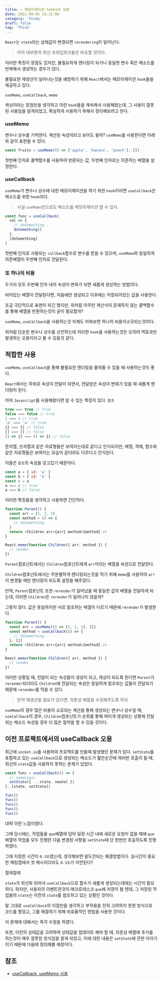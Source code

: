 ```yaml
---
title: ⚛ 메모이제이션 hooks의 오용
date: 2021-09-01 14:31:00
category: 'Study'
draft: false
tag: 'Think'
---
```


`React`는 `state`라는 상태값이 변경되면 `rerendering`이 일어난다.

> 아마 대부분의 최신 프레임워크들은 비슷할 것이다.

이러한 특징이 장점도 있지만, 불필요하게 렌더링이 되거나 동일한 변수 혹은 메소드를 반복해서 생성하는 경우가 있다.

불필요한 재생산이 일어나는것을 예방하기 위해 `React`에서는 메모이제이션 `hook`들을 제공하고 있다.

`useMemo`, `useCallback`, `memo`

캐싱이라는 장점만을 생각하고 이런 `hook`들을 계속해서 사용해왔는데, 그 사용이 잘못된 사용임을 알게되었고, 확실하게 사용하기 위해서 정리해보려고 한다.

### useMemo

변수나 상수를 기억한다. 계산된 속성이라고 보아도 될까?
`useMemo`를 사용한다면 아래와 같이 표현될 수 있다.

```js
const fruits = useMemo(() => ['apple', 'banana', 'peach'], [])
```

첫번째 인자로 콜백함수를 사용하여 반환되는 값, 두번째 인자로는 의존하는 배열을 설정한다.

### useCallback

`useMemo`가 변수나 상수에 대한 메모이제이션을 하기 위한 `hook`이라면 `useCallback`은 메소드를 위한 `hook`이다.

> 사실 `useMemo`만으로도 메소드를 메모이제이션 할 수 있다.

```js
const func = useCallback(
  val => {
    // doSomething...
    doSomething()
  },
  [doSomething]
)
```

첫번째 인자로 사용되는 `callback`함수로 변수를 받을 수 있으며, `useMemo`와 동일하게 의존배열이 두번째 인자로 전달된다.

### 또 하나의 비용

두가지 모두 두번째 인자 내의 속성이 변화가 되면 새롭게 생성하는 방법이다.

비어있는 배열이 전달된다면, 처음에만 생성되고 이후에는 저장되어있는 값을 사용한다.

조금 극단적으로 표현이 되긴 했지만, 위처럼 아무런 계산식이 존재하지 않는 콜백함수를 통해 배열을 반환하는것이 굳이 필요할까?

`useMemo`, `useCallback`을 사용하는것 자체도 어찌보면 하나의 비용이소모되는것이다.

위처럼 단순한 변수나 상수를 선언하는데 이러한 `hook`을 사용하는것은 오히려 역효과만 발생하는 오용이라고 볼 수 있을것 같다.

## 적합한 사용

`useMemo`, `useCallback`을 통해 불필요한 렌더링을 줄여줄 수 있을 때 사용하는것이 좋다.

`React`에서는 하위로 속성이 전달이 되면서, 전달받은 속성이 변화가 있을 때 새롭게 렌더링이 된다.

아마 `Javascript`를 사용해왔다면 알 수 있는 특징이 있다.
`참조`

```js
true === true // true
false === false // true
1 === 1 // true
'a' === 'a' // true
{} === {} // false
[] === [] // false
() => {} === () => {} // false
```

문자열, 숫자열과 같은 자료형들은 보여지는대로 같다고 인식되지만, 배열, 객체, 함수와 같은 자료형들은 보여지는 모습이 같더라도 다르다고 인식된다.

이들은 `참조`의 속성을 갖고있기 때문이다.

```js
const a = { id: 'a' }
const b = { id: 'b' }
const c = a
a === c // true
a === b // false
```

이러한 특징들을 생각하고 사용하면 간단하다.

```js
function Parent() {
  const arr = [1, 2, 3]
  const method = () => {
    // doSomething
  }
  return <Children arr={arr} method={method} />
}

React.memo(function Children({ arr, method }) {
  // render
})
```

`Parent`컴포넌트에서는 `Children`컴포넌트에게 `arr`이라는 배열을 속성으로 전달한다.

`Children`컴포넌트에서는 무분별하게 렌더링되는것을 막기 위해 `memo`를 사용하여 `arr`이 변경될 때만 렌더링이 되도록 설정을 해주었다.

만약, `Parent`컴포넌트 또한 `rerender`가 일어났을 때 동일한 값의 배열을 전달하게 되는데, 이러면 `Children`은 `rerender`가 일어나지 않을까?

그렇지 않다. 값은 동일하지만 서로 참조하는 배열이 다르기 때문에 `rerender`가 발생한다.

```js
function Parent() {
  const arr = uesMemo(() => [1, 2, 3], [])
  const method = useCallback(() => {
    // doSomething
  }, [])
  return <Children arr={arr} method={method} />
}

React.memo(function Children({ arr, method }) {
  // render
})
```

이러한 상황일 때, 전달이 되는 속성들이 생성이 되고, 캐싱이 되도록 한다면 `Parent`가 `rerender`되더라도 `Children`에 전달되는 속성은 동일하게 참조되는 값들이 전달되기 때문에 `rerender`를 막을 수 있다.

> 만약 재생산될 필요가 있다면, 의존성 배열을 수정해주도록 하자

`useMemo`의 경우 많은 비용이 소모되는 계산을 통해 생성되는 변수나 상수일 때, `useCallback`의 경우, `Children`컴포넌트가 순회를 통해 여러개 생성되는 상황에 전달되는 메소드 속성일 경우 더 많은 절약을 할 수 있을 것이다.

## 이전 프로젝트에서의 useCallback 오용

최근에 `socket.io`를 사용하여 프로젝트를 만들때 발생했던 문제가 있다.
`setState`를 포함하고 있는 `useCallback`으로 생성되는 메소드가 짧은순간에 여러번 호출이 될 때, 최신의 `state`값을 사용하지 못하는 문제가 있었다.

```js
const func = useCallback(() => {
  // someLogic
  setState({ ...state, newVal })
}, [state, setState])

func()
func()
func()
func()
func()
```

대략 이런 느낌이였다.

그때 당시에는, 작업들을 `que`배열에 담아 일정 시간 내에 새로운 요청이 없을 때에 `que`배열의 작업을 모두 진행한 다음 변경된 사항을 `setState`에 단 한번만 호출하도록 진행하였다.

그때 지정한 시간이 `0.3초`였는데, 생각해보면 말도안되는 해결방법이다.
실시간이 중요한 채팅앱에서 첫 메시지더라도 `0.3초`가 지연된다?

절레절레

`state`가 최신화 되어서 `useCallback`으로 함수가 새롭게 생성되는데에는 시간이 필요하다.
하지만, 사용자의 이벤트란것이 매크로테스크 `que`에 저장이 될 텐데, 그 저장된 작업들의 `state`는 이전의 `state`를 참조하고 있는 상황인 것이다.

말 그대로 `useCallback`의 이점만을 생각하고 부작용을 전혀 고려하지 못한 방식으로 코드를 짰었고, 그를 해결하기 위해 비효율적인 방법을 사용한 것이다.

이 문제에 대해서는 즉각 수정을 하였다.

또한, 이전의 상태값을 고려하여 상태값을 업데이트 해야 할 때, 의존성 배열에 추가를 하는것이 매우 잘못된 방식임을 알게 되었고, 이에 대한 내용은 `setState`에 관한 이야기이기 때문에 다음에 정리해볼 예정이다.

## 참조

- [useCallback, useMemo 사용](https://ideveloper2.dev/blog/2019-06-14--when-to-use-memo-and-use-callback/)

